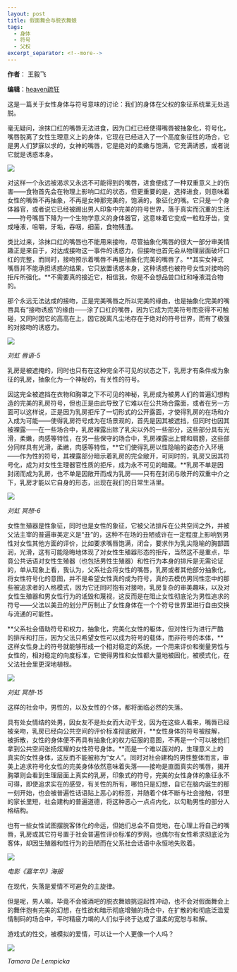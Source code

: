 ```yaml
---
layout: post
title: 假面舞会与脱衣舞娘
tags:
  - 身体
  - 符号
  - 父权
excerpt_separator: <!--more-->
---
```


**作者**： 王毅飞

**编辑**：[heaven疏狂](https://www.zhihu.com/people/heavenshu-kuang)

这是一篇关于女性身体与符号意味的讨论：我们的身体在父权的象征系统里无处逃脱。

毫无疑问，涂抹口红的嘴唇无法进食，因为口红已经使得嘴唇被抽象化，符号化，嘴唇脱离了女性生理意义上的身体，它现在已经进入了一个高度象征性的场合，它是男人们梦寐以求的，女神的嘴唇，它是绝对的柔嫩与饱满，它充满诱惑，或者说它就是诱惑本身。 

<!--more-->

![](../images/假面/v2-667ff1408c11f889fd0ccdfcdad72329_hd.jpg)
  
对这样一个永远被渴求又永远不可能得到的嘴唇，进食便成了一种双重意义上的伤害——食物首先会在物理上影响口红的状态，但更重要的是，选择进食，则意味着女性的嘴唇不再抽象，不再是女神那完美的，饱满的，象征化的嘴。它只是一个身体器官，或者说它已经被踢出男人印象中完美的符号世界，落于真实而沉重的生活——符号嘴唇下降为一个生物学意义的身体器官，这意味着它变成一粒粒牙齿，变成唾液，咀嚼，牙垢，吞咽，细菌，食物残渣。

类比过来，涂抹口红的嘴唇也不能用来接吻，尽管抽象化嘴唇的很大一部分审美情趣正是来自于，对达成接吻这一事件的诱惑力，但接吻也首先会从物理层面破坏口红的完整，而同时，接吻预示着嘴唇不再是抽象化完美的嘴唇了。**其实女神式嘴唇并不能承担诱惑的结果，它只放置诱惑本身，这种诱惑也被符号女性对接吻的拒斥所强化。**不需要真的接近它，相信我，你是不会想品尝口红和唾液混合物的。
  
那个永远无法达成的接吻，正是完美嘴唇之所以完美的缘由，也是抽象化完美的嘴唇具有“接吻诱惑”的缘由——涂了口红的嘴唇，因为它成为完美符号而变得不可触碰，又同时因它的高高在上，因它脱离凡尘地存在于绝对的符号世界，而有了极强的对接吻的诱惑力。
  
![](../images/假面/d4a69ba95821a454bc8976c01c2b2955-sz_52296.jpg)

*刘虹 唇语-5*

乳房是被遮掩的，同时也只有在这种完全不可见的状态之下，乳房才有条件成为象征的乳房，抽象化为一个神秘的，有关性的符号。

因这完全被遮挡在衣物和胸罩之下不可见的神秘，乳房成为被男人们的普遍幻想构造的完美的乳房符号，但也正是由此导致了它难以在公共场合露面，或者在另一方面可以这样说，正是因为乳房拒斥了一切形式的公开露面，才使得乳房的在场和介入成为可能——使得乳房符号成为在场景观的，首先是因其被遮挡，但同时也因其被裸露——在一些场合中，乳房裸露出除了乳尖以外的一些部分，这些部分具有光滑，柔嫩，肉感等特性，在另一些保守的场合中，乳房裸露出上臂和肩膀，这些部分同样具有光滑，柔嫩，肉感等特性，**它们使得乳房以性隐喻的姿态介入环境——作为性的符号，其裸露部分暗示着乳房的完全敞开，可同时的，乳房又因其符号化，成为对女性生理器官性质的拒斥，成为永不可见的暗藏。**乳房不单是因封闭而成为乳房，也不单是因敞开而成为乳房——只有在封闭与敞开的双重中介之下，乳房才能以它自身的形态，出现在我们的日常生活里。

![](../images/假面/6c6f91947ef386f63317f6cfe8cbfcb4-sz_90955.jpg)

*刘虹 冥想-6*

女性生殖器是性象征，同时也是女性的象征，它被父法排斥在公共空间之外，并被父法主宰的普遍审美定义是“丑”的，这种不在场的丑陋或许在一定程度上影响到男性对女性其他方面的评价，比如要求嘴唇饱满，闭合，要求作为乳尖隐喻的胸部圆润，光滑，这有可能隐晦地体现了对女性生殖器形态的拒斥，当然这不是重点，毕竟公共话语对女性生殖器（也包括男性生殖器）和性行为本身的排斥是无需论证的，单从现象上看，我认为，父系社会将女性的嘴唇，乳房或者其他部分抽象化，将女性符号化的意图，并不是希望女性真的成为符号，真的去模仿男同性恋中的那些被追求者的人格模式，因为它还同时抱有对接吻，乳房复杂的审美趣味，以及对女性生殖器和男女性行为的诋毁和蔑视，这反而是在阻止女性彻底沦为男性追求的符号——父法以美丑的划分严厉制止了女性身体在一个个符号世界里进行自由交换与流通的可能性。

**父系社会借助符号和权力，抽象化，完美化女性的躯体，但对性行为进行严酷的排斥和打压，因为父法只希望女性可以成为符号的载体，而非符号的本体，**这样女性身上的符号就能够形成一个相对稳定的系统，一个用来评价和衡量男性与女性的，相对稳定的向度标准，它使得男性和女性都大量地被固化，被模式化，在父法社会里更深地植根。

![](../images/假面/94bc72f09fc79ebf1bf34ffab7809c18-sz_78395.jpg)

*刘虹 冥想-15*

这样的社会中，男性的，以及女性的个体，都将面临必然的失落。
  
具有处女情结的处男，因女友不是处女而大动干戈，因为在这些人看来，嘴唇已经被亲吻，乳房已经向公共空间的评价标准彻底敞开，**女性身体的符号被肢解，被拆散，女性的身体便不再具有抽象化的权力征服的意图，不再是一个可以被他们拿到公共空间张扬炫耀的女性符号身体。**而是一个难以面对的，生理意义上的真实的女性身体，这反而不能被称为“女人”。同时对社会建构的男性整体而言，审美上追求符号化女性的完美身体依然意味着失落——接吻是直面真实的嘴唇，揭开胸罩则会看到生理层面上真实的乳房，印象式的符号，完美的女性身体的象征永不可得，即使追求实在的感受，有关性的所有，哪怕只是幻想，自它在脑内诞生的那一刻开始，也会被普遍性话语贴上恶心的标签，并随着个体不断与社会接触，邻里的家长里短，社会建构的普遍道德，将这种恶心一点点内化，以勾勒男性的部分人格结构。

也有一些女性试图摆脱客体化的命运，但她们总会不自觉地，在心理上将自己的嘴唇，乳房或其它符号置于社会普遍性评价标准的罗网，也偶尔有女性希求彻底沦为客体，却因生殖器和性行为的丑陋而在父系社会话语中永恒地失败着。  

![](../images/假面/759b478f2f93805359911bc7b5a99262-sz_380103.jpg)

*电影《嘉年华》海报*

在现代，失落是爱情不可避免的主旋律。

但是呢，男人嘛，毕竟不会被酒吧的脱衣舞娘挑逗起性冲动，也不会对假面舞会上的舞伴抱有完美的幻想，在性欲和暗示彻底增殖的场合中，在扩散的和彻底泛滥爱情制码的场合中，平时精疲力竭的人们似乎终于达成了温柔的宽恕与和解。
  
游戏式的性交，被模拟的爱情，可以让一个人更像一个人吗？

![](../images/假面/fed30981739865e5d955498430d4ef35-sz_114335.jpg)

*Tamara De Lempicka*